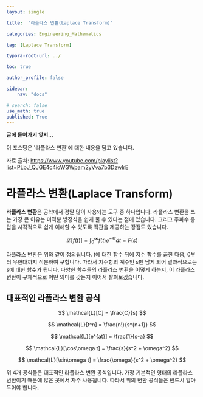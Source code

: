 ```yaml
---
layout: single

title:  "라플라스 변환(Laplace Transform)"

categories: Engineering_Mathematics

tag: [Laplace Transform]

typora-root-url: ../

toc: true

author_profile: false

sidebar:
    nav: "docs"

# search: false
use_math: true
published: True
---
```




**글에 들어가기 앞서...**

이 포스팅은 '라플라스 변환'에 대한 내용을 담고 있습니다.



자료 출처: <https://www.youtube.com/playlist?list=PLbJ_QJGE4c4ioWGWpam2yVva7b3DzwlrE>









# 라플라스 변환(Laplace Transform)

**라플라스 변환**은 공학에서 정말 많이 사용되는 도구 중 하나입니다. 라플라스 변환을 쓰는 가장 큰 이유는 미적분 방정식을 쉽게 풀 수 있다는 점에 있습니다. 그리고 주파수 응답을 시각적으로 쉽게 이해할 수 있도록 직관을 제공하는 장점도 있습니다.


$$
\mathcal{L}[f(t)] = \int_0^\infty f(t)e^{-st} dt = F(s)
$$


라플라스 변환은 위와 같이 정의됩니다. $t$에 대한 함수 뒤에 지수 함수를 곱한 다음, 0부터 무한대까지 적분하여 구합니다. 따라서 지수항의 계수인 $s$만 남게 되어 결과적으로는 $s$에 대한 함수가 됩니다. 다양한 함수들의 라플라스 변환을 어떻게 하는지, 이 라플라스 변환이 구체적으로 어떤 의미를 갖는지 이어서 살펴보겠습니다.







## 대표적인 라플라스 변환 공식


$$
\mathcal{L}[C] = \frac{C}{s}
$$

$$
\mathcal{L}[t^n] = \frac{n!}{s^{n+1}}
$$

$$
\mathcal{L}[e^{at}] = \frac{1}{s-a}
$$

$$
\mathcal{L}[\cos\omega t] = \frac{s}{s^2 + \omega^2}
$$

$$
\mathcal{L}[\sin\omega t] = \frac{\omega}{s^2 + \omega^2}
$$



위 4개 공식들은 대표적인 라플라스 변환 공식입니다. 가장 기본적인 형태의 라플라스 변환이기 때문에 많은 곳에서 자주 사용됩니다. 따라서 위의 변환 공식들은 반드시 알아두어야 합니다.





























